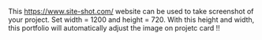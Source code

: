 This https://www.site-shot.com/ website can be used to take screenshot of your project.
Set width = 1200 and height = 720.
With this height and width, this portfolio will automatically adjust the image on projetc card !!
